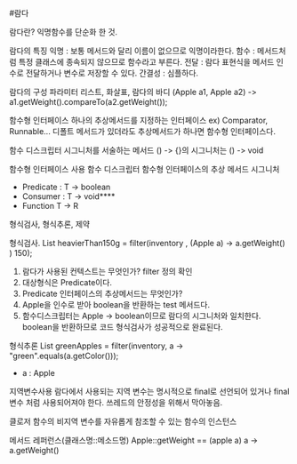 #람다

람다란?
익명함수를 단순화 한 것.

람다의 특징
익명 : 보통 메서드와 달리 이름이 없으므로 익명이라한다.
함수 : 메서드처럼 특정 클래스에 종속되지 않으므로 함수라고 부른다.
전달 : 람다 표현식을 메서드 인수로 전달하거나 변수로 저장할 수 있다.
간결성 : 심플하다.

람다의 구성
파라미터 리스트, 화살표, 람다의 바디
(Apple a1, Apple a2) -> a1.getWeight().compareTo(a2.getWeight());

함수형 인터페이스
하나의 추상메서드를 지정하는 인터페이스 ex) Comparator, Runnable...
디폴트 메서드가 있더라도 추상메서드가 하나면 함수형 인터페이스다.

함수 디스크립터
시그니처를 서술하는 메서드
() -> {}의 시그니처는 () -> void

함수형 인터페이스 사용
함수 디스크립터
함수형 인터페이스의 추상 메서드 시그니처
- Predicate : T -> boolean
- Consumer : T -> void****
- Function T -> R

형식검사, 형식추론, 제약

형식검사.
List<Apple> heavierThan150g = filter(inventory , (Apple a) -> a.getWeight() ) 150);

1. 람다가 사용된 컨텍스트는 무엇인가? filter 정의 확인
2. 대상형식은 Predicate<Apple>이다.
3. Predicate<Apple> 인터페이스의 추상메서드는 무엇인가?
4. Apple을 인수로 받아 boolean을 반환하는 test 메서드다.
5. 함수디스크립터는 Apple -> boolean이므로 람다의 시그니처와 일치한다.
 boolean을 반환하므로 코드 형식검사가 성공적으로 완료된다.
 
형식추론
List<Apple> greenApples = filter(inventory, a -> "green".equals(a.getColor()));
- a : Apple

지역변수사용
람다에서 사용되는 지역 변수는 명시적으로 final로 선언되어 있거나 final 변수 처럼 사용되어져야 한다.
쓰레드의 안정성을 위해서 막아놓음.

클로저
함수의 비지역 변수를 자유롭게 참조할 수 있는 함수의 인스턴스

메서드 레퍼런스(클래스명::메소드명)
Apple::getWeight == (apple a) a -> a.getWeight()

